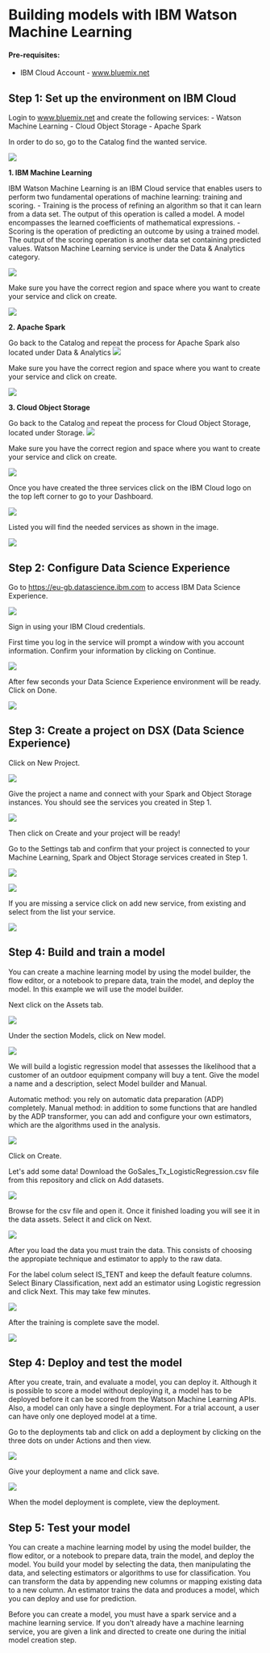 # Building models with IBM Watson Machine Learning


#### Pre-requisites:
  - IBM Cloud Account -  www.bluemix.net

  
## Step 1: Set up the environment on IBM Cloud

Login to www.bluemix.net and create the following services:
    - Watson Machine Learning
    - Cloud Object Storage
    - Apache Spark

In order to do so, go to the Catalog find the wanted service. 

![](/screenshots/Picture3.png?raw=true)

**1. IBM Machine Learning** 

IBM Watson Machine Learning is an IBM Cloud service that enables users to perform two fundamental operations of machine learning: training and scoring.
    - Training is the process of refining an algorithm so that it can learn from a data set. The output of this operation is called a model. A model encompasses the learned coefficients of mathematical expressions.
    - Scoring is the operation of predicting an outcome by using a trained model. The output of the scoring operation is another data set containing predicted values.
Watson Machine Learning service is under the Data & Analytics category.

![](/screenshots/Picture4.png?raw=true)

 Make sure you have the correct region and space where you want to create your service and click on create.

![](/screenshots/Picture7.png?raw=true)

**2. Apache Spark** 

Go back to the Catalog and repeat the process for Apache Spark also located under Data & Analytics
![](/screenshots/Picture5.png?raw=true)

Make sure you have the correct region and space where you want to create your service and click on create.
 
![](/screenshots/Picture8.png?raw=true)

**3. Cloud Object Storage** 

Go back to the Catalog and repeat the process for Cloud Object Storage, located under Storage.
![](/screenshots/Picture6.png?raw=true)

 Make sure you have the correct region and space where you want to create your service and click on create.
 
![](/screenshots/Picture9.png?raw=true)

Once you have created the three services click on the IBM Cloud logo on the top left corner to go to your Dashboard. 

![](/screenshots/Picture10.png?raw=true)

Listed you will find the needed services as shown in the image.

![](/screenshots/Picture11.png?raw=true)

## Step 2: Configure Data Science Experience 

Go to https://eu-gb.datascience.ibm.com to access IBM Data Science Experience. 

![](/screenshots/Picture1.png?raw=true)

Sign in using your IBM Cloud credentials. 

First time you log in the service will prompt a window with you account information. Confirm your information by clicking on Continue.

![](/screenshots/Picture12.png?raw=true)

After few seconds your Data Science Experience environment will be ready. Click on Done. 

![](/screenshots/Picture13.png?raw=true)

## Step 3: Create a project on DSX (Data Science Experience)

Click on New Project.

![](/screenshots/Picture14.png?raw=true)

Give the project a name and connect with your Spark and Object Storage instances. You should see the services you created in Step 1. 

![](/screenshots/Picture15.png?raw=true)

Then click on Create and your project will be ready! 

Go to the Settings tab and confirm that your project is connected to your Machine Learning, Spark and Object Storage services created in Step 1.

![](/screenshots/Picture15b.png?raw=true)

![](/screenshots/Picture15c.png?raw=true)

If you are missing a service click on add new service, from existing and select from the list your service.

![](/screenshots/Picture15d.png?raw=true)


## Step 4: Build and train a model

You can create a machine learning model by using the model builder, the flow editor, or a notebook to prepare data, train the model, and deploy the model. In this example we will use the model builder. 

Next click on the Assets tab. 

![](/screenshots/Picture16.png?raw=true)

Under the section Models, click on New model. 

![](/screenshots/Picture17.png?raw=true)

We will build a logistic regression model that assesses the likelihood that a customer of an outdoor equipment company will buy a tent. 
Give the model a name and a description, select Model builder and Manual.

Automatic method: you rely on automatic data preparation (ADP) completely. 
Manual method: in addition to some functions that are handled by the ADP transformer, you can add and configure your own estimators, which are the algorithms used in the analysis. 

![](/screenshots/Picture18.png?raw=true)

Click on Create.

Let's add some data! Download the GoSales_Tx_LogisticRegression.csv file from this repository and click on Add datasets. 

![](/screenshots/Picture19.png?raw=true)

Browse for the csv file and open it. Once it finished loading you will see it in the data assets.
Select it and click on Next. 

![](/screenshots/Picture20.png?raw=true)

After you load the data you must train the data. 
This consists of choosing the appropiate technique and estimator to apply to the raw data. 

For the label colum select IS_TENT and keep the default feature columns. 
Select Binary Classification, next add an estimator using Logistic regression and click Next. This may take few minutes. 

![](/screenshots/Picture21.png?raw=true)

After the training is complete save the model. 

![](/screenshots/Picture22.png?raw=true)


## Step 4: Deploy and test the model

After you create, train, and evaluate a model, you can deploy it. Although it is possible to score a model without deploying it, a model has to be deployed before it can be scored from the Watson Machine Learning APIs. Also, a model can only have a single deployment. For a trial account, a user can have only one deployed model at a time.

Go to the deployments tab and click on add a deployment by clicking on the three dots on under Actions and then view. 


![](/screenshots/Picture23.png?raw=true)

Give your deployment a name and click save. 

![](/screenshots/Picture24.png?raw=true)

When the model deployment is complete, view the deployment. 


## Step 5: Test your model 


You can create a machine learning model by using the model builder, the flow editor, or a notebook to prepare data, train the model, and deploy the model. You build your model by selecting the data, then manipulating the data, and selecting estimators or algorithms to use for classification. You can transform the data by appending new columns or mapping existing data to a new column. An estimator trains the data and produces a model, which you can deploy and use for prediction.

Before you can create a model, you must have a spark service and a machine learning service. If you don't already have a machine learning service, you are given a link and directed to create one during the initial model creation step. 
